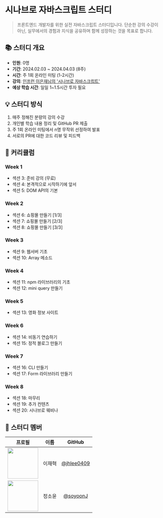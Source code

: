 # 시나브로 자바스크립트 스터디

> 프론트엔드 개발자를 위한 실전 자바스크립트 스터디입니다.
> 단순한 강의 수강이 아닌, 실무에서의 경험과 지식을 공유하며 함께 성장하는 것을 목표로 합니다.

## 📚 스터디 개요

- **인원**: 0명
- **기간**: 2024.02.03 ~ 2024.04.03 (8주)
- **시간**: 주 1회 온라인 미팅 (1-2시간)
- **강의**: [인프런 이은재님의 '시나브로 자바스크립트'](https://www.inflearn.com/course/%EC%8B%9C%EB%82%98%EB%B8%8C%EB%A1%9C-%EC%9E%90%EB%B0%94%EC%8A%A4%ED%81%AC%EB%A6%BD%ED%8A%B8)
- **예상 학습 시간**: 일일 1~1.5시간 투자 필요

## 💡 스터디 방식

1. 매주 정해진 분량의 강의 수강
2. 개인별 학습 내용 정리 및 GitHub PR 제출
3. 주 1회 온라인 미팅에서 n명 무작위 선정하여 발표
4. 서로의 PR에 대한 코드 리뷰 및 피드백

## 📅 커리큘럼

### Week 1

- 섹션 3: 준비 강의 (무료)
- 섹션 4: 본격적으로 시작하기에 앞서
- 섹션 5: DOM API의 기본

### Week 2

- 섹션 6: 쇼핑몰 만들기 [1/3]
- 섹션 7: 쇼핑몰 만들기 [2/3]
- 섹션 8: 쇼핑몰 만들기 [3/3]

### Week 3

- 섹션 9: 웹서버 기초
- 섹션 10: Array 메소드

### Week 4

- 섹션 11: npm 라이브러리의 기초
- 섹션 12: mini query 만들기

### Week 5

- 섹션 13: 영화 정보 사이트

### Week 6

- 섹션 14: 비동기 연습하기
- 섹션 15: 정적 블로그 만들기

### Week 7

- 섹션 16: CLI 만들기
- 섹션 17: Form 라이브러리 만들기

### Week 8

- 섹션 18: 마무리
- 섹션 19: 추가 컨텐츠
- 섹션 20: 시나브로 웨비나

## 👥 스터디 멤버

|                            프로필                            |  이름  |                   GitHub                   |
| :----------------------------------------------------------: | :----: | :----------------------------------------: |
| <img src="https://github.com/jhlee0409.png" width="100px" /> | 이재혁 | [@jhlee0409](https://github.com/jhlee0409) |
| <img src="https://avatars.githubusercontent.com/u/96245651?v=4" width="100px" /> | 정소윤 | [@soyoonJ](https://github.com/soyoonJ) |
